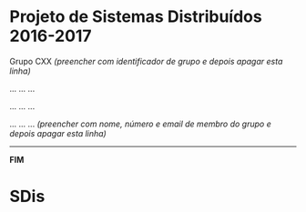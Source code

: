 # Projeto de Sistemas Distribuídos 2016-2017 #

Grupo CXX
*(preencher com identificador de grupo e depois apagar esta linha)*

... ... ...

... ... ...

... ... ...
*(preencher com nome, número e email de membro do grupo e depois apagar esta linha)*


-------------------------------------------------------------------------------
**FIM**
# SDis
